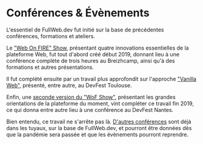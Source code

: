 # Conférences & Évènements

L'essentiel de FullWeb.dev fut initié sur la base de précédentes conférences, formations et ateliers.

Le ["Web On FIRE" Show](/conferences/wof-v1), présentant quatre innovations essentielles de la plateforme Web, fut tout d'abord créé début 2019, donnant lieu à une conférence complète de trois heures au Breizhcamp, ainsi qu'à des formations et autres présentations.

Il fut complété ensuite par un travail plus approfondit sur l'approche ["Vanilla Web"](/conferences/vanilla-web), présenté, entre autre, au DevFest Toulouse.

Enfin, une [seconde version du "WoF Show"](/conferences/wof-v2), présentant les grandes orientations de la plateforme du moment, vint compléter ce travail fin 2019, ce qui donna entre autre lieu à une conférence au DevFest Nantes.

Bien entendu, ce travail ne s'arrête pas là. [D'autres conférences](/conferences/futur/) sont déjà dans les tuyaux, sur la base de FullWeb.dev, et pourront être données dès que la pandémie sera passée et que les évènements pourront reprendre.
